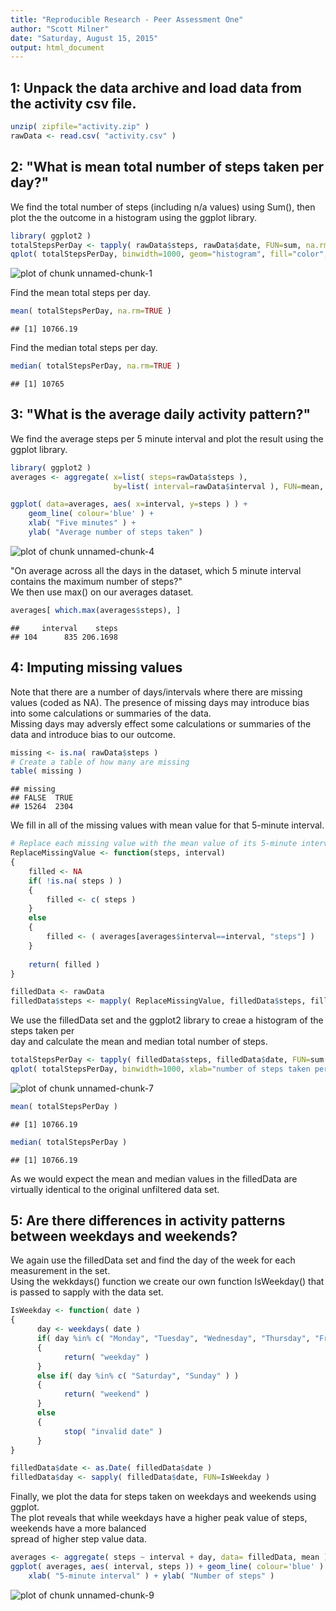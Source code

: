 ```yaml
---
title: "Reproducible Research - Peer Assessment One"
author: "Scott Milner"
date: "Saturday, August 15, 2015"
output: html_document
---
```


## 1: Unpack the data archive and load data from the activity csv file. 

```r
unzip( zipfile="activity.zip" )
rawData <- read.csv( "activity.csv" )
```

## 2: "What is mean total number of steps taken per day?"
We find the total number of steps (including n/a values) using Sum(), then plot the the outcome in a histogram using the ggplot library.

```r
library( ggplot2 )
totalStepsPerDay <- tapply( rawData$steps, rawData$date, FUN=sum, na.rm=FALSE )
qplot( totalStepsPerDay, binwidth=1000, geom="histogram", fill="color", xlab="Number of steps taken per day" )
```

![plot of chunk unnamed-chunk-1](figure/unnamed-chunk-1-1.png) 
  
Find the mean total steps per day.

```r
mean( totalStepsPerDay, na.rm=TRUE )
```

```
## [1] 10766.19
```
Find the median total steps per day.

```r
median( totalStepsPerDay, na.rm=TRUE )
```

```
## [1] 10765
```

## 3: "What is the average daily activity pattern?"
We find the average steps per 5 minute interval and plot the result using the ggplot library.

```r
library( ggplot2 )
averages <- aggregate( x=list( steps=rawData$steps ), 
                       by=list( interval=rawData$interval ), FUN=mean, na.rm=TRUE )

ggplot( data=averages, aes( x=interval, y=steps ) ) +
    geom_line( colour='blue' ) +
    xlab( "Five minutes" ) +
    ylab( "Average number of steps taken" )
```

![plot of chunk unnamed-chunk-4](figure/unnamed-chunk-4-1.png) 

"On average across all the days in the dataset, which 5 minute interval contains
the maximum number of steps?"  
We then use max() on our averages dataset.

```r
averages[ which.max(averages$steps), ]
```

```
##     interval    steps
## 104      835 206.1698
```

## 4: Imputing missing values

Note that there are a number of days/intervals where there are missing values (coded as NA). The presence of missing days may introduce bias into some calculations or summaries of the data.  
Missing days may adversly effect some calculations or summaries of the data and introduce bias to our outcome.


```r
missing <- is.na( rawData$steps )
# Create a table of how many are missing
table( missing )
```

```
## missing
## FALSE  TRUE 
## 15264  2304
```

We fill in all of the missing values with mean value for that 5-minute interval.


```r
# Replace each missing value with the mean value of its 5-minute interval
ReplaceMissingValue <- function(steps, interval) 
{
    filled <- NA
    if( !is.na( steps ) )
    {
        filled <- c( steps )
    }
    else
    {
        filled <- ( averages[averages$interval==interval, "steps"] )
    }
    
    return( filled )
}

filledData <- rawData
filledData$steps <- mapply( ReplaceMissingValue, filledData$steps, filledData$interval )
```
We use the filledData set and the ggplot2 library to creae a histogram of the steps taken per  
day and calculate the mean and median total number of steps.  



```r
totalStepsPerDay <- tapply( filledData$steps, filledData$date, FUN=sum )
qplot( totalStepsPerDay, binwidth=1000, xlab="number of steps taken per day" )
```

![plot of chunk unnamed-chunk-7](figure/unnamed-chunk-7-1.png) 

```r
mean( totalStepsPerDay )
```

```
## [1] 10766.19
```

```r
median( totalStepsPerDay )
```

```
## [1] 10766.19
```

As we would expect the mean and median values in the filledData are virtually identical to the original unfiltered data set.

## 5: Are there differences in activity patterns between weekdays and weekends?
We again use the filledData set and find the day of the week for each measurement in the set.  
Using the wekkdays() function we create our own function IsWeekday() that is passed to sapply with the data set.


```r
IsWeekday <- function( date ) 
{
      day <- weekdays( date )
      if( day %in% c( "Monday", "Tuesday", "Wednesday", "Thursday", "Friday" ) )
      {
            return( "weekday" )
      }
      else if( day %in% c( "Saturday", "Sunday" ) )
      {
            return( "weekend" )
      }
      else
      {
            stop( "invalid date" )
      }
}

filledData$date <- as.Date( filledData$date )
filledData$day <- sapply( filledData$date, FUN=IsWeekday )
```
Finally, we plot the data for steps taken on weekdays and weekends using ggplot.  
The plot reveals that while weekdays have a higher peak value of steps, weekends have a more balanced  
spread of higher step value data. 

```r
averages <- aggregate( steps ~ interval + day, data= filledData, mean )
ggplot( averages, aes( interval, steps )) + geom_line( colour='blue' ) + facet_grid( day ~ . ) +
    xlab( "5-minute interval" ) + ylab( "Number of steps" )
```

![plot of chunk unnamed-chunk-9](figure/unnamed-chunk-9-1.png) 
